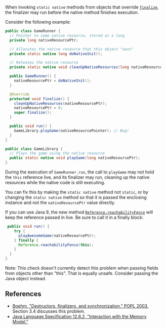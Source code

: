 When invoking `static native` methods from objects that override
[`finalize`](https://docs.oracle.com/javase/9/docs/api/java/lang/Object.html#finalize--),
the finalizer may run before the native method finishes execution.

Consider the following example:

```java
public class GameRunner {
  // Pointer to some native resource, stored as a long
  private long nativeResourcePtr;

  // Allocates the native resource that this object "owns"
  private static native long doNativeInit();

  // Releases the native resource
  private static native void cleanUpNativeResources(long nativeResourcePtr);

  public GameRunner() {
    nativeResourcePtr = doNativeInit();
  }

  @Override
  protected void finalize() {
    cleanUpNativeResources(nativeResourcePtr);
    nativeResourcePtr = 0;
    super.finalize();
  }

  public void run() {
    GameLibrary.playGame(nativeResourcePointer); // Bug!
  }
}

public class GameLibrary {
  // Plays the game using the native resource
  public static native void playGame(long nativeResourcePtr);
}
```

During the execution of `GameRunner.run`, the call to `playGame` may not
hold the `this` reference live, and its finalizer may run, cleaning up the
native resources while the native code is still executing.

You can fix this by making the `static native` method not `static`, or by
changing the `static native` method so that it is passed the enclosing instance
and not the `nativeResourcePtr` value directly.

If you can use Java 9, the new method
[`Reference.reachabilityFence`](https://docs.oracle.com/javase/9/docs/api/java/lang/ref/Reference.html#reachabilityFence-java.lang.Object-)
will keep the reference passed in live. Be sure to call it in a finally block:

```java
 public void run() {
    try {
      playAwesomeGame(nativeResourcePtr);
    } finally {
      Reference.reachabilityFence(this);
    }
  }
}
```

Note: This check doesn't currently detect this problem when passing fields from
objects other than "this". That is equally unsafe. Consider passing the Java
object instead.

## References

*   [Boehm, "Destructors, finalizers, and synchronization." POPL
    2003.](http://www.hpl.hp.com/techreports/2002/HPL-2002-335.html) Section 3.4
    discusses this problem.
*   [Java Language Specification 12.6.2, "Interaction with the Memory
    Model."](https://docs.oracle.com/javase/specs/jls/se9/html/jls-12.html#jls-12.6.2)
